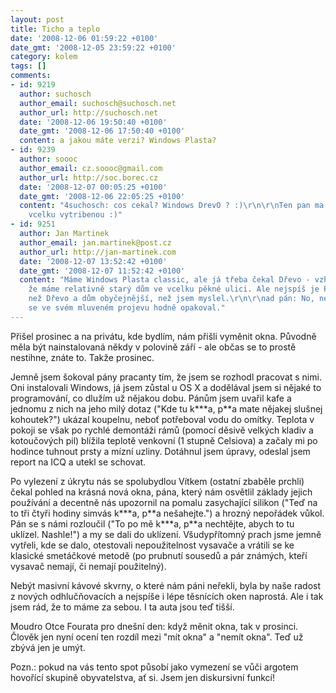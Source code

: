 ```yaml
---
layout: post
title: Ticho a teplo
date: '2008-12-06 01:59:22 +0100'
date_gmt: '2008-12-05 23:59:22 +0100'
category: kolem
tags: []
comments:
- id: 9219
  author: suchosch
  author_email: suchosch@suchosch.net
  author_url: http://suchosch.net
  date: '2008-12-06 19:50:40 +0100'
  date_gmt: '2008-12-06 17:50:40 +0100'
  content: a jakou máte verzi? Windows Plasta?
- id: 9239
  author: soooc
  author_email: cz.soooc@gmail.com
  author_url: http://soc.borec.cz
  date: '2008-12-07 00:05:25 +0100'
  date_gmt: '2008-12-06 22:05:25 +0100'
  content: "4suchosch: cos cekal? Windows DrevO ? :)\r\n\r\nTen pan ma mluvu jeste
    vcelku vytribenou :)"
- id: 9251
  author: Jan Martinek
  author_email: jan.martinek@post.cz
  author_url: http://jan-martinek.com
  date: '2008-12-07 13:52:42 +0100'
  date_gmt: '2008-12-07 11:52:42 +0100'
  content: "Máme Windows Plasta classic, ale já třeba čekal Dřevo - vzhledem k tomu,
    že máme relativně starý dům ve vcelku pěkné ulici. Ale nejspíš je Plasta protihlukovitější
    než Dřevo a dům obyčejnější, než jsem myslel.\r\n\r\nad pán: No, nevim. Minimálně
    se ve svém mluveném projevu hodně opakoval."
---
```

<p>Přišel prosinec a na privátu, kde bydlím, nám přišli vyměnit okna. Původně měla být nainstalovaná někdy v polovině září - ale občas se to prostě nestihne, znáte to. Takže prosinec.</p>
<p>Jemně jsem šokoval pány pracanty tím, že jsem se rozhodl pracovat s nimi. Oni instalovali Windows, já jsem zůstal u OS X a dodělával jsem si nějaké to programování, co dlužím už nějakou dobu. Pánům jsem uvařil kafe a jednomu z nich na jeho milý dotaz ("Kde tu k***a, p**a mate nějakej slušnej kohoutek?") ukázal koupelnu, neboť potřeboval vodu do omítky. Teplota v pokoji se však po rychlé demontáži rámů (pomocí děsivě velkých kladiv a kotoučových pil) blížila teplotě venkovní (1 stupně Celsiova) a začaly mi po hodince tuhnout prsty a mízní uzliny. Dotáhnul jsem úpravy, odeslal jsem report na ICQ a utekl se schovat.</p>
<p>Po vylezení z úkrytu nás se spolubydlou Vítkem (ostatní zbaběle prchli) čekal pohled na krásná nová okna, pána, který nám osvětlil základy jejich používání a decentně nás upozornil na pomalu zasychající silikon ("Teď na to tři čtyři hodiny simvás k***a, p**a nešahejte.") a hrozný nepořádek vůkol. Pán se s námi rozloučil ("To po mě k***a, p**a nechtějte, abych to tu uklízel. Nashle!") a my se dali do uklízení. Všudypřítomný prach jsme jemně vytřeli, kde se dalo, otestovali nepoužitelnost vysavače a vrátili se ke klasické smetáčkové metodě (po prubnutí sousedů a pár známých, kteří vysavač nemají, či nemají použitelný).</p>
<p>Nebýt masivní kávové skvrny, o které nám páni neřekli, byla by naše radost z nových odhlučňovacích a nejspíše i lépe těsnících oken naprostá. Ale i tak jsem rád, že to máme za sebou. I ta auta jsou teď tišší.</p>
<p>Moudro Otce Fourata pro dnešní den: když měnit okna, tak v prosinci. Člověk jen nyní ocení ten rozdíl mezi "mít okna" a "nemít okna". Teď už zbývá jen je umýt.</p>
<p>Pozn.: pokud na vás tento spot působí jako vymezení se vůči argotem hovořící skupině obyvatelstva, ať si. Jsem jen diskursivní funkcí!</p>

